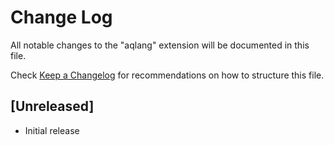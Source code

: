 # Change Log

All notable changes to the "aqlang" extension will be documented in this file.

Check [Keep a Changelog](http://keepachangelog.com/) for recommendations on how to structure this file.

## [Unreleased]

- Initial release